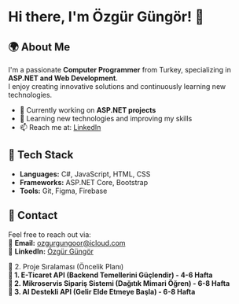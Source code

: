 # Hi there, I'm Özgür Güngör! 👋  

## 🌍 About Me  
I'm a passionate **Computer Programmer** from Turkey, specializing in **ASP.NET and Web Development**.  
I enjoy creating innovative solutions and continuously learning new technologies.  

- 💼 Currently working on **ASP.NET projects**  
- 🌱 Learning new technologies and improving my skills  
- 📫 Reach me at: [LinkedIn](https://www.linkedin.com/in/özgür-güngör/)  

## 🔧 Tech Stack  
- **Languages:** C#, JavaScript, HTML, CSS  
- **Frameworks:** ASP.NET Core, Bootstrap  
- **Tools:** Git, Figma, Firebase  

## 📩 Contact  
Feel free to reach out via:  
📧 **Email:** ozgurgungoor@icloud.com  
💼 **LinkedIn:** [Özgür Güngör](https://www.linkedin.com/in/özgür-güngör/)  

📌 2. Proje Sıralaması (Öncelik Planı)  <br>
**📍 1. E-Ticaret API (Backend Temellerini Güçlendir) - 4-6 Hafta** <br>
**📍 2. Mikroservis Sipariş Sistemi (Dağıtık Mimari Öğren) - 6-8 Hafta** <br>
**📍 3. AI Destekli API (Gelir Elde Etmeye Başla) - 6-8 Hafta**
